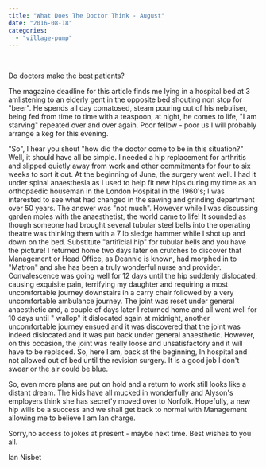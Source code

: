 ```yaml
---
title: "What Does The Doctor Think - August"
date: "2016-08-18"
categories: 
  - "village-pump"
---
```


 

Do doctors make the best patients?

The magazine deadline for this article finds me lying in a hospital bed at 3 amlistening to an elderly gent in the opposite bed shouting non stop for "beer". He spends all day comatosed, steam pouring out of his nebuliser, being fed from time to time with a teaspoon, at night, he comes to life, "I am starving" repeated over and over again. Poor fellow - poor us I will probably arrange a keg for this evening.

"So", I hear you shout "how did the doctor come to be in this situation?" Well, it should have all be simple. I needed a hip replacement for arthritis and slipped quietly away from work and other commitments for four to six weeks to sort it out. At the beginning of June, the surgery went well. I had it under spinal anaesthesia as I used to help fit new hips during my time as an orthopaedic houseman in the London Hospital in the 1960's; I was interested to see what had changed in the sawing and grinding department over 50 years. The answer was "not much". However while I was discussing garden moles with the anaesthetist, the world came to life! It sounded as though someone had brought several tubular steel bells into the operating theatre was thinking them with a 7 lb sledge hammer while I shot up and down on the bed. Substitute "artificial hip" for tubular bells and you have the picture! I returned home two days later on crutches to discover that Management or Head Office, as Deannie is known, had morphed in to "Matron" and she has been a truly wonderful nurse and provider. Convalescence was going well for 12 days until the hip suddenly dislocated, causing exquisite pain, terrifying my daughter and requiring a most uncomfortable journey downstairs in a carry chair followed by a very uncomfortable ambulance journey. The joint was reset under general anaesthetic and, a couple of days later I returned home and all went well for 10 days until " wallop" it dislocated again at midnight, another uncomfortable journey ensued and it was discovered that the joint was indeed dislocated and it was put back under general anaesthetic. However, on this occasion, the joint was really loose and unsatisfactory and it will have to be replaced. So, here I am, back at the beginning, In hospital and not allowed out of bed until the revision surgery. It is a good job I don't swear or the air could be blue.

So, even more plans are put on hold and a return to work still looks like a distant dream. The kids have all mucked in wonderfully and Alyson's employers think she has secret'y moved over to Norfolk. Hopefully, a new hip wills be a success and we shall get back to normal with Management allowing me to believe I am Ian charge.

Sorry,no access to jokes at present - maybe next time. Best wishes to you all.

Ian Nisbet
